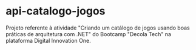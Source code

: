 # api-catalogo-jogos

Projeto referente à atividade "Criando um catálogo de jogos usando boas práticas de arquitetura com .NET" do Bootcamp "Decola Tech" na plataforma Digital Innovation One.
